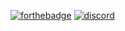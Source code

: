 [![forthebadge](https://forthebadge.com/images/badges/uses-js.svg)](https://forthebadge.com)
[![discord](https://img.shields.io/discord/554723431028097035)](https://img.shields.io/discord/554723431028097035)
